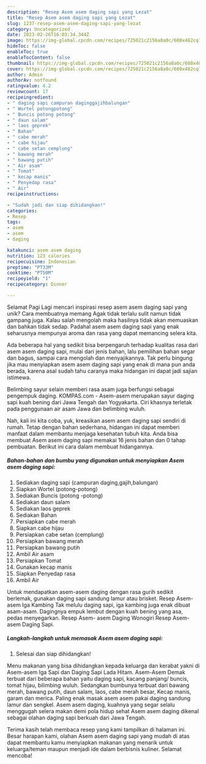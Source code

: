 ```yaml
---
description: "Resep Asem asem daging sapi yang Lezat"
title: "Resep Asem asem daging sapi yang Lezat"
slug: 1237-resep-asem-asem-daging-sapi-yang-lezat
category: Uncategorized
date: 2023-02-26T16:03:34.344Z
image: https://img-global.cpcdn.com/recipes/725021c2156a8a0c/680x482cq70/asem-asem-daging-sapi-foto-resep-utama.jpg
hideToc: false
enableToc: true
enableTocContent: false
thumbnail: https://img-global.cpcdn.com/recipes/725021c2156a8a0c/680x482cq70/asem-asem-daging-sapi-foto-resep-utama.jpg
cover: https://img-global.cpcdn.com/recipes/725021c2156a8a0c/680x482cq70/asem-asem-daging-sapi-foto-resep-utama.jpg
author: Admin
authorAv: notfound
ratingvalue: 4.2
reviewcount: 17
recipeingredient:
- " daging sapi campuran daginggajihbalungan"
- " Wortel potongpotong"
- " Buncis potong potong"
- " daun salam"
- " laos geprek"
- " Bahan"
- " cabe merah"
- " cabe hijau"
- " cabe setan cemplung"
- " bawang merah"
- " bawang putih"
- " Air asam"
- " Tomat"
- " kecap manis"
- " Penyedap rasa"
- " Air"
recipeinstructions:

- "Sudah jadi dan siap dihidangkan!"
categories:
- Resep
tags:
- asem
- asem
- daging

katakunci: asem asem daging 
nutrition: 123 calories
recipecuisine: Indonesian
preptime: "PT33M"
cooktime: "PT50M"
recipeyield: "1"
recipecategory: Dinner

---
```



Selamat Pagi Lagi mencari inspirasi resep asem asem daging sapi yang unik? Cara membuatnya memang Agak tidak terlalu sulit namun tidak gampang juga. Kalau salah mengolah maka hasilnya tidak akan memuaskan dan bahkan tidak sedap. Padahal asem asem daging sapi yang enak seharusnya mempunyai aroma dan rasa yang dapat memancing selera kita.


Ada beberapa hal yang sedikit bisa berpengaruh terhadap kualitas rasa dari asem asem daging sapi, mulai dari jenis bahan, lalu pemilihan bahan segar dan bagus, sampai cara mengolah dan menyajikannya. Tak perlu bingung jika mau menyiapkan asem asem daging sapi yang enak di mana pun anda berada, karena asal sudah tahu caranya maka hidangan ini dapat jadi sajian istimewa.

Belimbing sayur selain memberi rasa asam juga berfungsi sebagai pengempuk daging. KOMPAS.com - Asem-asem merupakan sayur daging sapi kuah bening dari Jawa Tengah dan Yogyakarta. Ciri khasnya terletak pada penggunaan air asam Jawa dan belimbing wuluh.


Nah, kali ini kita coba, yuk, kreasikan asem asem daging sapi sendiri di rumah. Tetap dengan bahan sederhana, hidangan ini dapat memberi manfaat dalam membantu menjaga kesehatan tubuh kita. Anda bisa membuat Asem asem daging sapi memakai 16 jenis bahan dan 0 tahap pembuatan. Berikut ini cara dalam membuat hidangannya.

<!--inarticleads1-->

##### Bahan-bahan dan bumbu yang digunakan untuk menyiapkan Asem asem daging sapi:

1. Sediakan  daging sapi (campuran daging,gajih,balungan)
1. Siapkan  Wortel (potong-potong)
1. Sediakan  Buncis (potong -potong)
1. Sediakan  daun salam
1. Sediakan  laos geprek
1. Sediakan  Bahan
1. Persiapkan  cabe merah
1. Siapkan  cabe hijau
1. Persiapkan  cabe setan (cemplung)
1. Persiapkan  bawang merah
1. Persiapkan  bawang putih
1. Ambil  Air asam
1. Persiapkan  Tomat
1. Gunakan  kecap manis
1. Siapkan  Penyedap rasa
1. Ambil  Air


Untuk mendapatkan asem-asem daging dengan rasa gurih sedikit berlemak, gunakan daging sapi sandung lamur atau brisket. Resep Asem-asem Iga Kambing Tak melulu daging sapi, iga kambing juga enak dibuat asam-asam. Dagingnya empuk lembut dengan kuah bening yang asa, pedas menyegarkan. Resep Asem- asem Daging Wonogiri Resep Asem-asem Daging Sapi. 

<!--inarticleads2-->

##### Langkah-langkah untuk memasak Asem asem daging sapi:


1. Selesai dan siap dihidangkan!

Menu makanan yang bisa dihidangkan kepada keluarga dan kerabat yakni di Asem-asem Iga Sapi dan Daging Sapi Lada Hitam. Asem-Asem Demak terbuat dari beberapa bahan yaitu daging sapi, kacang panjang/ buncis, tomat hijau, bilimbing wuluh. Sedangkan bumbunya terbuat dari bawang merah, bawang putih, daun salam, laos, cabe merah besar, Kecap manis, garam dan merica. Paling enak masak asem asem pakai daging sandung lamur dan sengkel. Asem asem daging, kuahnya yang segar selalu menggugah selera makan demi pola hidup sehat Asem asem daging dikenal sebagai olahan daging sapi berkuah dari Jawa Tengah. 

Terima kasih telah membaca resep yang kami tampilkan di halaman ini. Besar harapan kami, olahan Asem asem daging sapi yang mudah di atas dapat membantu kamu menyiapkan makanan yang menarik untuk keluarga/teman maupun menjadi ide dalam berbisnis kuliner. Selamat mencoba!
